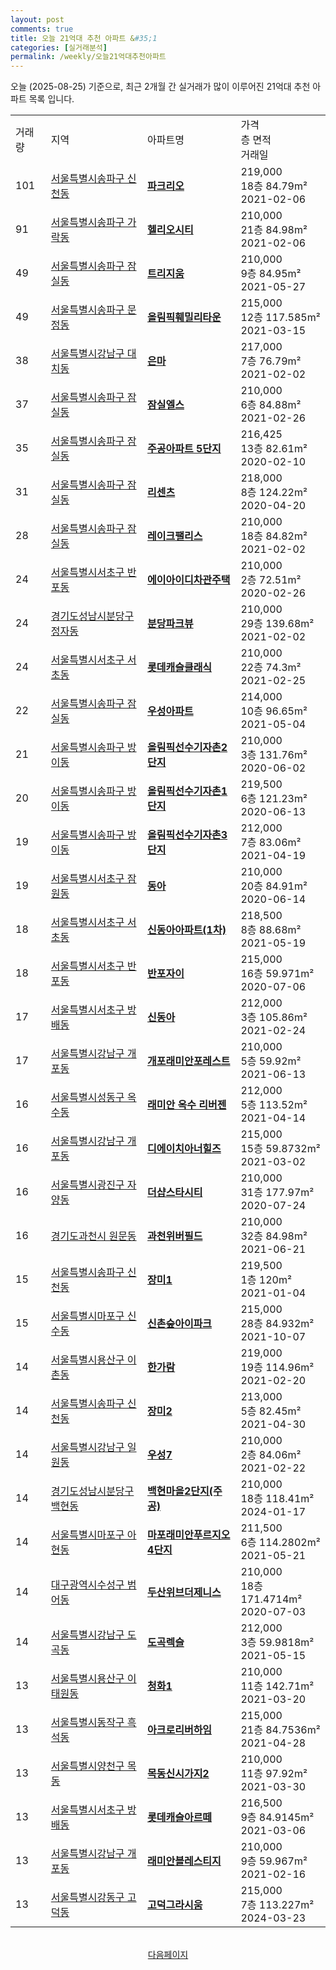 ```yaml
---
layout: post
comments: true
title: 오늘 21억대 추천 아파트 &#35;1
categories: [실거래분석]
permalink: /weekly/오늘21억대추천아파트
---
```


오늘 (2025-08-25) 기준으로, 최근 2개월 간 실거래가 많이 이루어진 21억대 추천 아파트 목록 입니다.

<table class="sortable">
  <tr>
    <td>거래량</td>
    <td>지역</td>
    <td>아파트명</td>
    <td>가격<br>층 면적<br>거래일</td>
  </tr>

  <tr class="item">
    <td>101</td>
    <td><a href="/apt/서울특별시송파구신천동">서울특별시송파구 신천동</a></td>
    <td style="font-weight: bold;"><a href="/apt/서울특별시송파구신천동파크리오">파크리오</a></td>
    <td>219,000<br>18층  84.79m²<br>2021-02-06</td>
  </tr>

  <tr class="item">
    <td>91</td>
    <td><a href="/apt/서울특별시송파구가락동">서울특별시송파구 가락동</a></td>
    <td style="font-weight: bold;"><a href="/apt/서울특별시송파구가락동헬리오시티">헬리오시티</a></td>
    <td>210,000<br>21층  84.98m²<br>2021-02-06</td>
  </tr>

  <tr class="item">
    <td>49</td>
    <td><a href="/apt/서울특별시송파구잠실동">서울특별시송파구 잠실동</a></td>
    <td style="font-weight: bold;"><a href="/apt/서울특별시송파구잠실동트리지움">트리지움</a></td>
    <td>210,000<br>9층  84.95m²<br>2021-05-27</td>
  </tr>

  <tr class="item">
    <td>49</td>
    <td><a href="/apt/서울특별시송파구문정동">서울특별시송파구 문정동</a></td>
    <td style="font-weight: bold;"><a href="/apt/서울특별시송파구문정동올림픽훼밀리타운">올림픽훼밀리타운</a></td>
    <td>215,000<br>12층  117.585m²<br>2021-03-15</td>
  </tr>

  <tr class="item">
    <td>38</td>
    <td><a href="/apt/서울특별시강남구대치동">서울특별시강남구 대치동</a></td>
    <td style="font-weight: bold;"><a href="/apt/서울특별시강남구대치동은마">은마</a></td>
    <td>217,000<br>7층  76.79m²<br>2021-02-02</td>
  </tr>

  <tr class="item">
    <td>37</td>
    <td><a href="/apt/서울특별시송파구잠실동">서울특별시송파구 잠실동</a></td>
    <td style="font-weight: bold;"><a href="/apt/서울특별시송파구잠실동잠실엘스">잠실엘스</a></td>
    <td>210,000<br>6층  84.88m²<br>2021-02-26</td>
  </tr>

  <tr class="item">
    <td>35</td>
    <td><a href="/apt/서울특별시송파구잠실동">서울특별시송파구 잠실동</a></td>
    <td style="font-weight: bold;"><a href="/apt/서울특별시송파구잠실동주공아파트5단지">주공아파트 5단지</a></td>
    <td>216,425<br>13층  82.61m²<br>2020-02-10</td>
  </tr>

  <tr class="item">
    <td>31</td>
    <td><a href="/apt/서울특별시송파구잠실동">서울특별시송파구 잠실동</a></td>
    <td style="font-weight: bold;"><a href="/apt/서울특별시송파구잠실동리센츠">리센츠</a></td>
    <td>218,000<br>8층  124.22m²<br>2020-04-20</td>
  </tr>

  <tr class="item">
    <td>28</td>
    <td><a href="/apt/서울특별시송파구잠실동">서울특별시송파구 잠실동</a></td>
    <td style="font-weight: bold;"><a href="/apt/서울특별시송파구잠실동레이크팰리스">레이크팰리스</a></td>
    <td>210,000<br>18층  84.82m²<br>2021-02-02</td>
  </tr>

  <tr class="item">
    <td>24</td>
    <td><a href="/apt/서울특별시서초구반포동">서울특별시서초구 반포동</a></td>
    <td style="font-weight: bold;"><a href="/apt/서울특별시서초구반포동에이아이디차관주택">에이아이디차관주택</a></td>
    <td>210,000<br>2층  72.51m²<br>2020-02-26</td>
  </tr>

  <tr class="item">
    <td>24</td>
    <td><a href="/apt/경기도성남시분당구정자동">경기도성남시분당구 정자동</a></td>
    <td style="font-weight: bold;"><a href="/apt/경기도성남시분당구정자동분당파크뷰">분당파크뷰</a></td>
    <td>210,000<br>29층  139.68m²<br>2021-02-02</td>
  </tr>

  <tr class="item">
    <td>24</td>
    <td><a href="/apt/서울특별시서초구서초동">서울특별시서초구 서초동</a></td>
    <td style="font-weight: bold;"><a href="/apt/서울특별시서초구서초동롯데캐슬클래식">롯데캐슬클래식</a></td>
    <td>210,000<br>22층  74.3m²<br>2021-02-25</td>
  </tr>

  <tr class="item">
    <td>22</td>
    <td><a href="/apt/서울특별시송파구잠실동">서울특별시송파구 잠실동</a></td>
    <td style="font-weight: bold;"><a href="/apt/서울특별시송파구잠실동우성아파트">우성아파트</a></td>
    <td>214,000<br>10층  96.65m²<br>2021-05-04</td>
  </tr>

  <tr class="item">
    <td>21</td>
    <td><a href="/apt/서울특별시송파구방이동">서울특별시송파구 방이동</a></td>
    <td style="font-weight: bold;"><a href="/apt/서울특별시송파구방이동올림픽선수기자촌2단지">올림픽선수기자촌2단지</a></td>
    <td>210,000<br>3층  131.76m²<br>2020-06-02</td>
  </tr>

  <tr class="item">
    <td>20</td>
    <td><a href="/apt/서울특별시송파구방이동">서울특별시송파구 방이동</a></td>
    <td style="font-weight: bold;"><a href="/apt/서울특별시송파구방이동올림픽선수기자촌1단지">올림픽선수기자촌1단지</a></td>
    <td>219,500<br>6층  121.23m²<br>2020-06-13</td>
  </tr>

  <tr class="item">
    <td>19</td>
    <td><a href="/apt/서울특별시송파구방이동">서울특별시송파구 방이동</a></td>
    <td style="font-weight: bold;"><a href="/apt/서울특별시송파구방이동올림픽선수기자촌3단지">올림픽선수기자촌3단지</a></td>
    <td>212,000<br>7층  83.06m²<br>2021-04-19</td>
  </tr>

  <tr class="item">
    <td>19</td>
    <td><a href="/apt/서울특별시서초구잠원동">서울특별시서초구 잠원동</a></td>
    <td style="font-weight: bold;"><a href="/apt/서울특별시서초구잠원동동아">동아</a></td>
    <td>210,000<br>20층  84.91m²<br>2020-06-14</td>
  </tr>

  <tr class="item">
    <td>18</td>
    <td><a href="/apt/서울특별시서초구서초동">서울특별시서초구 서초동</a></td>
    <td style="font-weight: bold;"><a href="/apt/서울특별시서초구서초동신동아아파트(1차)">신동아아파트(1차)</a></td>
    <td>218,500<br>8층  88.68m²<br>2021-05-19</td>
  </tr>

  <tr class="item">
    <td>18</td>
    <td><a href="/apt/서울특별시서초구반포동">서울특별시서초구 반포동</a></td>
    <td style="font-weight: bold;"><a href="/apt/서울특별시서초구반포동반포자이">반포자이</a></td>
    <td>215,000<br>16층  59.971m²<br>2020-07-06</td>
  </tr>

  <tr class="item">
    <td>17</td>
    <td><a href="/apt/서울특별시서초구방배동">서울특별시서초구 방배동</a></td>
    <td style="font-weight: bold;"><a href="/apt/서울특별시서초구방배동신동아">신동아</a></td>
    <td>212,000<br>3층  105.86m²<br>2021-02-24</td>
  </tr>

  <tr class="item">
    <td>17</td>
    <td><a href="/apt/서울특별시강남구개포동">서울특별시강남구 개포동</a></td>
    <td style="font-weight: bold;"><a href="/apt/서울특별시강남구개포동개포래미안포레스트">개포래미안포레스트</a></td>
    <td>210,000<br>5층  59.92m²<br>2021-06-13</td>
  </tr>

  <tr class="item">
    <td>16</td>
    <td><a href="/apt/서울특별시성동구옥수동">서울특별시성동구 옥수동</a></td>
    <td style="font-weight: bold;"><a href="/apt/서울특별시성동구옥수동래미안옥수리버젠">래미안 옥수 리버젠</a></td>
    <td>212,000<br>5층  113.52m²<br>2021-04-14</td>
  </tr>

  <tr class="item">
    <td>16</td>
    <td><a href="/apt/서울특별시강남구개포동">서울특별시강남구 개포동</a></td>
    <td style="font-weight: bold;"><a href="/apt/서울특별시강남구개포동디에이치아너힐즈">디에이치아너힐즈</a></td>
    <td>215,000<br>15층  59.8732m²<br>2021-03-02</td>
  </tr>

  <tr class="item">
    <td>16</td>
    <td><a href="/apt/서울특별시광진구자양동">서울특별시광진구 자양동</a></td>
    <td style="font-weight: bold;"><a href="/apt/서울특별시광진구자양동더샵스타시티">더샵스타시티</a></td>
    <td>210,000<br>31층  177.97m²<br>2020-07-24</td>
  </tr>

  <tr class="item">
    <td>16</td>
    <td><a href="/apt/경기도과천시원문동">경기도과천시 원문동</a></td>
    <td style="font-weight: bold;"><a href="/apt/경기도과천시원문동과천위버필드">과천위버필드</a></td>
    <td>210,000<br>32층  84.98m²<br>2021-06-21</td>
  </tr>

  <tr class="item">
    <td>15</td>
    <td><a href="/apt/서울특별시송파구신천동">서울특별시송파구 신천동</a></td>
    <td style="font-weight: bold;"><a href="/apt/서울특별시송파구신천동장미1">장미1</a></td>
    <td>219,500<br>1층  120m²<br>2021-01-04</td>
  </tr>

  <tr class="item">
    <td>15</td>
    <td><a href="/apt/서울특별시마포구신수동">서울특별시마포구 신수동</a></td>
    <td style="font-weight: bold;"><a href="/apt/서울특별시마포구신수동신촌숲아이파크">신촌숲아이파크</a></td>
    <td>215,000<br>28층  84.932m²<br>2021-10-07</td>
  </tr>

  <tr class="item">
    <td>14</td>
    <td><a href="/apt/서울특별시용산구이촌동">서울특별시용산구 이촌동</a></td>
    <td style="font-weight: bold;"><a href="/apt/서울특별시용산구이촌동한가람">한가람</a></td>
    <td>219,000<br>19층  114.96m²<br>2021-02-20</td>
  </tr>

  <tr class="item">
    <td>14</td>
    <td><a href="/apt/서울특별시송파구신천동">서울특별시송파구 신천동</a></td>
    <td style="font-weight: bold;"><a href="/apt/서울특별시송파구신천동장미2">장미2</a></td>
    <td>213,000<br>5층  82.45m²<br>2021-04-30</td>
  </tr>

  <tr class="item">
    <td>14</td>
    <td><a href="/apt/서울특별시강남구일원동">서울특별시강남구 일원동</a></td>
    <td style="font-weight: bold;"><a href="/apt/서울특별시강남구일원동우성7">우성7</a></td>
    <td>210,000<br>2층  84.06m²<br>2021-02-22</td>
  </tr>

  <tr class="item">
    <td>14</td>
    <td><a href="/apt/경기도성남시분당구백현동">경기도성남시분당구 백현동</a></td>
    <td style="font-weight: bold;"><a href="/apt/경기도성남시분당구백현동백현마을2단지(주공)">백현마을2단지(주공)</a></td>
    <td>210,000<br>18층  118.41m²<br>2024-01-17</td>
  </tr>

  <tr class="item">
    <td>14</td>
    <td><a href="/apt/서울특별시마포구아현동">서울특별시마포구 아현동</a></td>
    <td style="font-weight: bold;"><a href="/apt/서울특별시마포구아현동마포래미안푸르지오4단지">마포래미안푸르지오4단지</a></td>
    <td>211,500<br>6층  114.2802m²<br>2021-05-21</td>
  </tr>

  <tr class="item">
    <td>14</td>
    <td><a href="/apt/대구광역시수성구범어동">대구광역시수성구 범어동</a></td>
    <td style="font-weight: bold;"><a href="/apt/대구광역시수성구범어동두산위브더제니스">두산위브더제니스</a></td>
    <td>210,000<br>18층  171.4714m²<br>2020-07-03</td>
  </tr>

  <tr class="item">
    <td>14</td>
    <td><a href="/apt/서울특별시강남구도곡동">서울특별시강남구 도곡동</a></td>
    <td style="font-weight: bold;"><a href="/apt/서울특별시강남구도곡동도곡렉슬">도곡렉슬</a></td>
    <td>212,000<br>3층  59.9818m²<br>2021-05-15</td>
  </tr>

  <tr class="item">
    <td>13</td>
    <td><a href="/apt/서울특별시용산구이태원동">서울특별시용산구 이태원동</a></td>
    <td style="font-weight: bold;"><a href="/apt/서울특별시용산구이태원동청화1">청화1</a></td>
    <td>210,000<br>11층  142.71m²<br>2021-03-20</td>
  </tr>

  <tr class="item">
    <td>13</td>
    <td><a href="/apt/서울특별시동작구흑석동">서울특별시동작구 흑석동</a></td>
    <td style="font-weight: bold;"><a href="/apt/서울특별시동작구흑석동아크로리버하임">아크로리버하임</a></td>
    <td>215,000<br>21층  84.7536m²<br>2021-04-28</td>
  </tr>

  <tr class="item">
    <td>13</td>
    <td><a href="/apt/서울특별시양천구목동">서울특별시양천구 목동</a></td>
    <td style="font-weight: bold;"><a href="/apt/서울특별시양천구목동목동신시가지2">목동신시가지2</a></td>
    <td>210,000<br>11층  97.92m²<br>2021-03-30</td>
  </tr>

  <tr class="item">
    <td>13</td>
    <td><a href="/apt/서울특별시서초구방배동">서울특별시서초구 방배동</a></td>
    <td style="font-weight: bold;"><a href="/apt/서울특별시서초구방배동롯데캐슬아르떼">롯데캐슬아르떼</a></td>
    <td>216,500<br>9층  84.9145m²<br>2021-03-06</td>
  </tr>

  <tr class="item">
    <td>13</td>
    <td><a href="/apt/서울특별시강남구개포동">서울특별시강남구 개포동</a></td>
    <td style="font-weight: bold;"><a href="/apt/서울특별시강남구개포동래미안블레스티지">래미안블레스티지</a></td>
    <td>210,000<br>9층  59.967m²<br>2021-02-16</td>
  </tr>

  <tr class="item">
    <td>13</td>
    <td><a href="/apt/서울특별시강동구고덕동">서울특별시강동구 고덕동</a></td>
    <td style="font-weight: bold;"><a href="/apt/서울특별시강동구고덕동고덕그라시움">고덕그라시움</a></td>
    <td>215,000<br>7층  113.227m²<br>2024-03-23</td>
  </tr>

  <tr>
      <script async src="https://pagead2.googlesyndication.com/pagead/js/adsbygoogle.js?client=ca-pub-3485438051770037"
          crossorigin="anonymous"></script>
      <ins class="adsbygoogle"
          style="display:block"
          data-ad-format="fluid"
          data-ad-layout-key="-fb+5w+4e-db+86"
          data-ad-client="ca-pub-3485438051770037"
          data-ad-slot="1827090281"></ins>
      <script>
          (adsbygoogle = window.adsbygoogle || []).push({});
      </script>
  </tr>
    
</table>

<br>
<center><a href="/weekly/오늘21억대추천아파트2">다음페이지</a></center>
<br><br>
